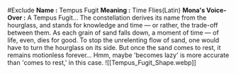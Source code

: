 #Exclude 
**Name :** Tempus Fugit
**Meaning :** Time Flies(Latin)
**Mona's Voice-Over :** A Tempus Fugit... The constellation derives its name from the hourglass, and stands for knowledge and time — or rather, the trade-off between them. As each grain of sand falls down, a moment of time — of life, even, dies for good. To stop the unrelenting flow of sand, one would have to turn the hourglass on its side. But once the sand comes to rest, it remains motionless forever... Hmm, maybe 'becomes lazy' is more accurate than 'comes to rest,' in this case.
![[Tempus_Fugit_Shape.webp]]